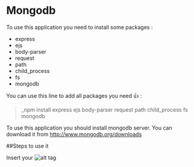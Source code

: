 # Mongodb

To use this application you need to install some packages :
- express
- ejs
- body-parser
- request
- path
- child_process
- fs
- mongodb

You can use this line to add all packages you need :+1: : 
> _npm install express ejs body-parser request path child_process fs mongodb 

To use this application you should install mongodb server. You can download it from http://www.mongodb.org/downloads

##Steps to use it
 
Insert your 
![alt tag](https://github.com/absabry/Intelligent-Velib/blob/master/images%20readme/monuemnts.JPG)
